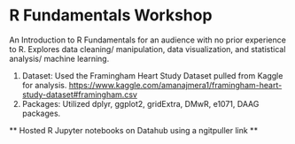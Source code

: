 # R Fundamentals Workshop

An Introduction to R Fundamentals for an audience with no prior experience to R. Explores data cleaning/ manipulation, data visualization, and statistical analysis/ machine learning. 

1. Dataset: Used the Framingham Heart Study Dataset pulled from Kaggle for analysis. https://www.kaggle.com/amanajmera1/framingham-heart-study-dataset#framingham.csv
2. Packages: Utilized dplyr, ggplot2, gridExtra, DMwR, e1071, DAAG packages.

** Hosted R Jupyter notebooks on Datahub using a ngitpuller link **
